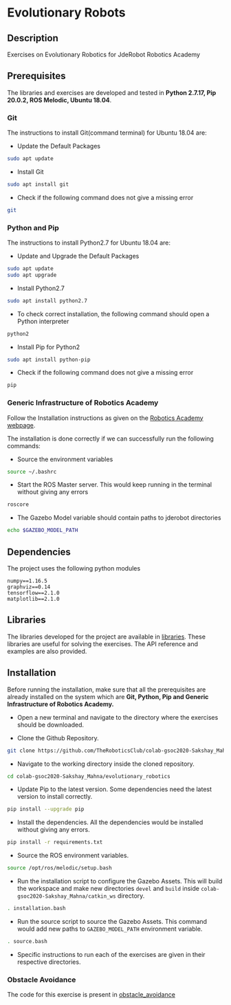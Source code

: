 # Evolutionary Robots

## Description
Exercises on Evolutionary Robotics for JdeRobot Robotics Academy

## Prerequisites
The libraries and exercises are developed and tested in **Python 2.7.17, Pip 20.0.2, ROS Melodic, Ubuntu 18.04**.

### Git
The instructions to install Git(command terminal) for Ubuntu 18.04 are:

- Update the Default Packages

```bash
sudo apt update
```

- Install Git

```bash
sudo apt install git
```

- Check if the following command does not give a missing error

```bash
git
```

### Python and Pip
The instructions to install Python2.7 for Ubuntu 18.04 are:

- Update and Upgrade the Default Packages

```bash
sudo apt update
sudo apt upgrade
```

- Install Python2.7

```bash
sudo apt install python2.7
```

- To check correct installation, the following command should open a Python interpreter

```bash
python2
```

- Install Pip for Python2

```bash
sudo apt install python-pip
```

- Check if the following command does not give a missing error

```bash
pip
```

### Generic Infrastructure of Robotics Academy
Follow the Installation instructions as given on the [Robotics Academy webpage](http://jderobot.github.io/RoboticsAcademy/installation/#generic-infrastructure).

The installation is done correctly if we can successfully run the following commands:

- Source the environment variables

```bash
source ~/.bashrc
```

- Start the ROS Master server. This would keep running in the terminal without giving any errors

```bash
roscore
```

- The Gazebo Model variable should contain paths to jderobot directories

```bash
echo $GAZEBO_MODEL_PATH
```

## Dependencies
The project uses the following python modules

```
numpy==1.16.5
graphviz==0.14
tensorflow==2.1.0
matplotlib==2.1.0
```

## Libraries
The libraries developed for the project are available in [libraries](./libraries). These libraries are useful for solving the exercises. The API reference and examples are also provided.

## Installation
Before running the installation, make sure that all the prerequisites are already installed on the system which are **Git, Python, Pip and Generic Infrastructure of Robotics Academy.**

- Open a new terminal and navigate to the directory where the exercises should be downloaded.

- Clone the Github Repository.

```bash
git clone https://github.com/TheRoboticsClub/colab-gsoc2020-Sakshay_Mahna
```

- Navigate to the working directory inside the cloned repository.

```bash
cd colab-gsoc2020-Sakshay_Mahna/evolutionary_robotics
```

- Update Pip to the latest version. Some dependencies need the latest version to install correctly.

```bash
pip install --upgrade pip
```

- Install the dependencies. All the dependencies would be installed without giving any errors.

```bash
pip install -r requirements.txt
```

- Source the ROS environment variables.

```bash
source /opt/ros/melodic/setup.bash
```

- Run the installation script to configure the Gazebo Assets. This will build the workspace and make new directories `devel` and `build` inside `colab-gsoc2020-Sakshay_Mahna/catkin_ws` directory.

```bash
. installation.bash
```

- Run the source script to source the Gazebo Assets. This command would add new paths to `GAZEBO_MODEL_PATH` environment variable.

```bash
. source.bash
```

- Specific instructions to run each of the exercises are given in their respective directories.

### Obstacle Avoidance
The code for this exercise is present in [obstacle_avoidance](./obstacle_avoidance)




